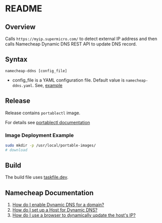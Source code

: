 # README

## Overview

Calls `https://myip.supermicro.com/` to detect external IP address and then calls Namecheap Dynamic DNS REST API to update DNS record.

## Syntax

    namecheap-ddns [config_file]

- config_file is a YAML configuration file.   Default value is `namecheap-ddns.yaml`.  See, [example](https://github.com/Kulak/namecheap-ddns/blob/master/namecheap-ddns.yaml)

## Release

Release contains `portablectl` image.

For details see [portablectl documentation](https://www.freedesktop.org/software/systemd/man/portablectl.html)

### Image Deployment Example

```sh
sudo mkdir -p /usr/local/portable-images/
# download
```

## Build

The build file uses [taskfile.dev](https://taskfile.dev/).

## Namecheap Documentation

1. [How do I enable Dynamic DNS for a domain?](https://www.namecheap.com/support/knowledgebase/article.aspx/595/11/how-do-i-enable-dynamic-dns-for-a-domain)
2. [How do I set up a Host for Dynamic DNS?](https://www.namecheap.com/support/knowledgebase/article.aspx/43/11/how-do-i-set-up-a-host-for-dynamic-dns)
3. [How do I use a browser to dynamically update the host's IP?](https://www.namecheap.com/support/knowledgebase/article.aspx/29/11/how-do-i-use-a-browser-to-dynamically-update-the-hosts-ip)
